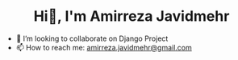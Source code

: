  <h1 style='text-align: center'>Hi👋, I'm Amirreza Javidmehr</h1>
<ul>
  <li>
 👯 I’m looking to collaborate on Django Project
    </li>
  <li>
 📫 How to reach me: <a href='mailto:amirreza.javidmehr@gmail.com'>amirreza.javidmehr@gmail.com</a>
    </li>
</ul>
